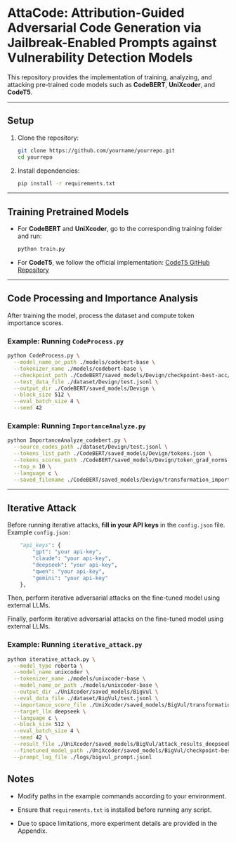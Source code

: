 

# AttaCode: Attribution-Guided Adversarial Code Generation via Jailbreak-Enabled Prompts against Vulnerability Detection Models

This repository provides the implementation of training, analyzing, and attacking pre-trained code models such as **CodeBERT**, **UniXcoder**, and **CodeT5**.

---

## Setup

1. Clone the repository:

   ```bash
   git clone https://github.com/yourname/yourrepo.git
   cd yourrepo

1. Install dependencies:

	```bash
	pip install -r requirements.txt
	```

------

## Training Pretrained Models

- For **CodeBERT** and **UniXcoder**, go to the corresponding training folder and run:

	```bash
	python train.py
	```

- For **CodeT5**, we follow the official implementation:
	  [CodeT5 GitHub Repository](https://github.com/salesforce/CodeT5)

------

## Code Processing and Importance Analysis

After training the model, process the dataset and compute token importance scores.

### Example: Running `CodeProcess.py`

```bash
python CodeProcess.py \
  --model_name_or_path ./models/codebert-base \
  --tokenizer_name ./models/codebert-base \
  --checkpoint_path ./CodeBERT/saved_models/Devign/checkpoint-best-acc/model.bin \
  --test_data_file ./dataset/Devign/test.jsonl \
  --output_dir ./CodeBERT/saved_models/Devign \
  --block_size 512 \
  --eval_batch_size 4 \
  --seed 42
```

### Example: Running `ImportanceAnalyze.py`

```bash
python ImportanceAnalyze_codebert.py \
  --source_codes_path ./dataset/Devign/test.jsonl \
  --tokens_list_path ./CodeBERT/saved_models/Devign/tokens.json \
  --tokens_scores_path ./CodeBERT/saved_models/Devign/token_grad_norms.npz \
  --top_n 10 \
  --language c \
  --saved_filename ./CodeBERT/saved_models/Devign/transformation_importance_scores.json
```

------

## Iterative Attack

Before running iterative attacks, **fill in your API keys** in the `config.json` file.
 Example `config.json`:

```python
    "api_keys": {
        "gpt": "your api-key",
        "claude": "your api-key", 
        "deepseek": "your api-key",
        "qwen": "your api-key",
        "gemini": "your api-key"
    },
```

Then, perform iterative adversarial attacks on the fine-tuned model using external LLMs.

Finally, perform iterative adversarial attacks on the fine-tuned model using external LLMs.

### Example: Running `iterative_attack.py`

```bash
python iterative_attack.py \
  --model_type roberta \
  --model_name unixcoder \
  --tokenizer_name ./models/unixcoder-base \
  --model_name_or_path ./models/unixcoder-base \
  --output_dir ./UniXcoder/saved_models/BigVul \
  --eval_data_file ./dataset/BigVul/test.jsonl \
  --importance_score_file ./UniXcoder/saved_models/BigVul/transformation_importance_scores.json \
  --target_llm deepseek \
  --language c \
  --block_size 512 \
  --eval_batch_size 4 \
  --seed 42 \
  --result_file ./UniXcoder/saved_models/BigVul/attack_results_deepseek.jsonl \
  --finetuned_model_path ./UniXcoder/saved_models/BigVul/checkpoint-best-acc/model.bin \
  --prompt_log_file ./logs/bigvul_prompt.jsonl
```

##  Notes

- Modify paths in the example commands according to your environment.

- Ensure that `requirements.txt` is installed before running any script.

- Due to space limitations, more experiment details are provided in the Appendix.

	

